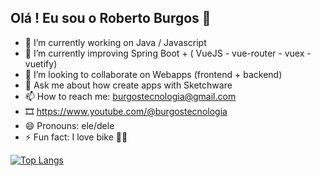 ## Olá ! Eu sou o Roberto Burgos 👋

- 🔭 I’m currently working on Java / Javascript
- 🌱 I’m currently improving Spring Boot + ( VueJS - vue-router - vuex - vuetify)
- 👯 I’m looking to collaborate on Webapps (frontend + backend)
- 💬 Ask me about how create apps with Sketchware
- 📫 How to reach me: burgostecnologia@gmail.com
- 🎞  https://www.youtube.com/@burgostecnologia
- 😄 Pronouns: ele/dele
- ⚡ Fun fact: I love bike 🚴‍♂️

[![Top Langs](https://github-readme-stats.vercel.app/api/top-langs/?username=burgostecnologia&layout=compact)](https://github.com/burgostecnologia/github-readme-stats) 



   
<!--
<picture>
<source 
  srcset="https://github-readme-stats.vercel.app/api?username=burgostecnologia&show_icons=true&theme=dark"
  media="(prefers-color-scheme: dark)"
/>
<source
  srcset="https://github-readme-stats.vercel.app/api?username=burgostecnologia&show_icons=true"
  media="(prefers-color-scheme: light), (prefers-color-scheme: no-preference)"
/>
<img src="https://github-readme-stats.vercel.app/api?username=burgostecnologia&show_icons=true" />
</picture>
-->
